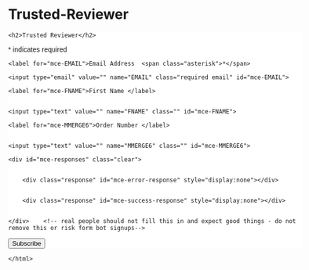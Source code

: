 # Trusted-Reviewer

<!DOCTYPE html>




<html lang="">


<!-- Begin Mailchimp Signup Form -->


<link href="//cdn-images.mailchimp.com/embedcode/classic-10_7.css" rel="stylesheet" type="text/css">


<style type="text/css">


	#mc_embed_signup{background:#fff; clear:left; font:14px Helvetica,Arial,sans-serif;  width:600px;}


	/* Add your own Mailchimp form style overrides in your site stylesheet or in this style block.


	   We recommend moving this block and the preceding CSS link to the HEAD of your HTML file. */


</style>


<div id="mc_embed_signup">


<form action="https://dopl.us1.list-manage.com/subscribe?u=e95c97ca34059112f61bcde1d&id=553dfa6c6b;id=553dfa6c6b" method="post" id="mc-embedded-subscribe-form" name="mc-embedded-subscribe-form" class="validate" target="_blank" novalidate>


   <div id="mc_embed_signup_scroll">


	<h2>Trusted Reviewer</h2>


<div class="indicates-required"><span class="asterisk">*</span> indicates required</div>


<div class="mc-field-group">


	<label for="mce-EMAIL">Email Address  <span class="asterisk">*</span>


</label>


	<input type="email" value="" name="EMAIL" class="required email" id="mce-EMAIL">


</div>


<div class="mc-field-group">


	<label for="mce-FNAME">First Name </label>


	<input type="text" value="" name="FNAME" class="" id="mce-FNAME">


</div>


<div class="mc-field-group">


	<label for="mce-MMERGE6">Order Number </label>


	<input type="text" value="" name="MMERGE6" class="" id="mce-MMERGE6">


</div>


<div hidden="true"><input type="hidden" name="tags" value="4024989"></div>


	<div id="mce-responses" class="clear">


		<div class="response" id="mce-error-response" style="display:none"></div>


		<div class="response" id="mce-success-response" style="display:none"></div>


	</div>    <!-- real people should not fill this in and expect good things - do not remove this or risk form bot signups-->


   <div style="position: absolute; left: -5000px;" aria-hidden="true"><input type="text" name="b_e95c97ca34059112f61bcde1d_553dfa6c6b" tabindex="-1" value=""></div>


   <div class="clear"><input type="submit" value="Subscribe" name="subscribe" id="mc-embedded-subscribe" class="button"></div>


   </div>


</form>


</div>


<script type='text/javascript' src='//s3.amazonaws.com/downloads.mailchimp.com/js/mc-validate.js'></script><script type='text/javascript'>(function($) {window.fnames = new Array(); window.ftypes = new Array();fnames[0]='EMAIL';ftypes[0]='email';fnames[1]='FNAME';ftypes[1]='text';fnames[3]='ADDRESS';ftypes[3]='address';fnames[4]='PHONE';ftypes[4]='phone';fnames[6]='MMERGE6';ftypes[6]='text';fnames[7]='MMERGE7';ftypes[7]='text';fnames[8]='MMERGE8';ftypes[8]='date';}(jQuery));var $mcj = jQuery.noConflict(true);</script>


<!--End mc_embed_signup-->








	</html>
